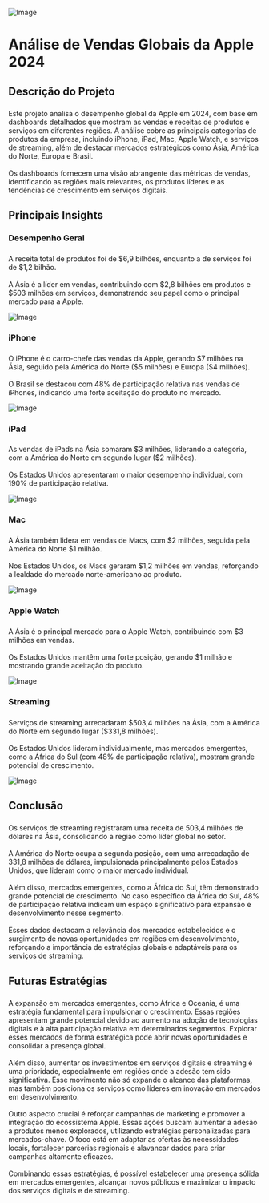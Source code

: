 ![Image](https://github.com/user-attachments/assets/4c24a966-23bd-47a6-b220-a56bb6200885)

<h1 align="left">Análise de Vendas Globais da Apple 2024</h1>

###

<h2 align="left">Descrição do Projeto</h2>

###

<p align="left">Este projeto analisa o desempenho global da Apple em 2024, com base em dashboards detalhados que mostram as vendas e receitas de produtos e serviços em diferentes regiões. A análise cobre as principais categorias de produtos da empresa, incluindo iPhone, iPad, Mac, Apple Watch, e serviços de streaming, além de destacar mercados estratégicos como Ásia, América do Norte, Europa e Brasil.<br><br>Os dashboards fornecem uma visão abrangente das métricas de vendas, identificando as regiões mais relevantes, os produtos líderes e as tendências de crescimento em serviços digitais.</p>

###

<h2 align="left">Principais Insights</h2>

###

<h3 align="left">Desempenho Geral</h3>

###

<p align="left">A receita total de produtos foi de $6,9 bilhões, enquanto a de serviços foi de $1,2 bilhão.<br><br>A Ásia é a líder em vendas, contribuindo com $2,8 bilhões em produtos e $503 milhões em serviços, demonstrando seu papel como o principal mercado para a Apple.</p>

![Image](https://github.com/user-attachments/assets/7cb7d1a6-6e24-49d4-87b9-4b8f232727fc)

###

<h3 align="left">iPhone</h3>

###

<p align="left">O iPhone é o carro-chefe das vendas da Apple, gerando $7 milhões na Ásia, seguido pela América do Norte ($5 milhões) e Europa ($4 milhões).<br><br>O Brasil se destacou com 48% de participação relativa nas vendas de iPhones, indicando uma forte aceitação do produto no mercado.</p>

![Image](https://github.com/user-attachments/assets/f04683b2-c7a8-4199-a77c-c059694cd6c4)

###

<h3 align="left">iPad</h3>

###

<p align="left">As vendas de iPads na Ásia somaram $3 milhões, liderando a categoria, com a América do Norte em segundo lugar ($2 milhões).<br><br>Os Estados Unidos apresentaram o maior desempenho individual, com 190% de participação relativa.</p>

![Image](https://github.com/user-attachments/assets/19f99dd8-924c-4986-a8dc-497fa1949d86)

###

<h3 align="left">Mac</h3>

###

<p align="left">A Ásia também lidera em vendas de Macs, com $2 milhões, seguida pela América do Norte $1 milhão.<br><br>Nos Estados Unidos, os Macs geraram $1,2 milhões em vendas, reforçando a lealdade do mercado norte-americano ao produto.</p>

![Image](https://github.com/user-attachments/assets/bdca5069-6343-4fc7-b244-70c31a409950)

###

<h3 align="left">Apple Watch</h3>

###

<p align="left">A Ásia é o principal mercado para o Apple Watch, contribuindo com $3 milhões em vendas.<br><br>Os Estados Unidos mantêm uma forte posição, gerando $1 milhão e mostrando grande aceitação do produto.</p>

![Image](https://github.com/user-attachments/assets/1068dc4b-3982-4adb-b1a2-086b07470c64)

###

<h3 align="left">Streaming</h3>

###

<p align="left">Serviços de streaming arrecadaram $503,4 milhões na Ásia, com a América do Norte em segundo lugar ($331,8 milhões).<br><br>Os Estados Unidos lideram individualmente, mas mercados emergentes, como a África do Sul (com 48% de participação relativa), mostram grande potencial de crescimento.</p>

![Image](https://github.com/user-attachments/assets/03fdf7d7-15fc-45c0-93d2-a5010b9227cf)

###

<h2 align="left">Conclusão</h2>

###

<p align="left">Os serviços de streaming registraram uma receita de 503,4 milhões de dólares na Ásia, consolidando a região como líder global no setor. <br><br>A América do Norte ocupa a segunda posição, com uma arrecadação de 331,8 milhões de dólares, impulsionada principalmente pelos Estados Unidos, que lideram como o maior mercado individual.<br><br>Além disso, mercados emergentes, como a África do Sul, têm demonstrado grande potencial de crescimento. No caso específico da África do Sul, 48% de participação relativa indicam um espaço significativo para expansão e desenvolvimento nesse segmento.<br><br>Esses dados destacam a relevância dos mercados estabelecidos e o surgimento de novas oportunidades em regiões em desenvolvimento, reforçando a importância de estratégias globais e adaptáveis para os serviços de streaming.</p>

###

<h2 align="left">Futuras Estratégias</h2>

###

<p align="left">A expansão em mercados emergentes, como África e Oceania, é uma estratégia fundamental para impulsionar o crescimento. Essas regiões apresentam grande potencial devido ao aumento na adoção de tecnologias digitais e à alta participação relativa em determinados segmentos. Explorar esses mercados de forma estratégica pode abrir novas oportunidades e consolidar a presença global.<br><br>Além disso, aumentar os investimentos em serviços digitais e streaming é uma prioridade, especialmente em regiões onde a adesão tem sido significativa. Esse movimento não só expande o alcance das plataformas, mas também posiciona os serviços como líderes em inovação em mercados em desenvolvimento.<br><br>Outro aspecto crucial é reforçar campanhas de marketing e promover a integração do ecossistema Apple. Essas ações buscam aumentar a adesão a produtos menos explorados, utilizando estratégias personalizadas para mercados-chave. O foco está em adaptar as ofertas às necessidades locais, fortalecer parcerias regionais e alavancar dados para criar campanhas altamente eficazes.<br><br>Combinando essas estratégias, é possível estabelecer uma presença sólida em mercados emergentes, alcançar novos públicos e maximizar o impacto dos serviços digitais e de streaming.</p>

###
